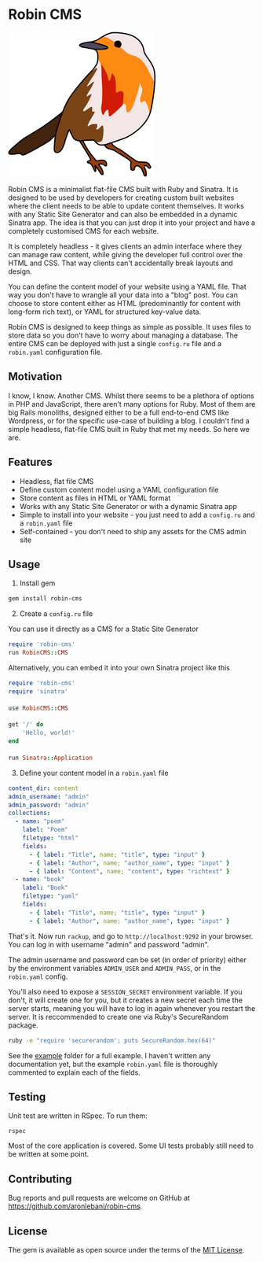 # Robin CMS

![Robin CMS logo](./assets/robin-logo.png)

Robin CMS is a minimalist flat-file CMS built with Ruby and Sinatra. It is
designed to be used by developers for creating custom built websites where the
client needs to be able to update content themselves. It works with any Static
Site Generator and can also be embedded in a dynamic Sinatra app. The idea is
that you can just drop it into your project and have a completely customised
CMS for each website.

It is completely headless - it gives clients an admin interface where they can
manage raw content, while giving the developer full control over the HTML and
CSS. That way clients can't accidentally break layouts and design.

You can define the content model of your website using a YAML file. That way
you don't have to wrangle all your data into a "blog" post. You can choose to
store content either as HTML (predominantly for content with long-form rich
text), or YAML for structured key-value data.

Robin CMS is designed to keep things as simple as possible. It uses files to
store data so you don't have to worry about managing a database. The entire CMS
can be deployed with just a single `config.ru` file and a `robin.yaml`
configuration file.

## Motivation

I know, I know. Another CMS. Whilst there seems to be a plethora of options in
PHP and JavaScript, there aren't many options for Ruby. Most of them are big
Rails monoliths, designed either to be a full end-to-end CMS like Wordpress, or
for the specific use-case of building a blog. I couldn't find a simple
headless, flat-file CMS built in Ruby that met my needs. So here we are.

## Features

* Headless, flat file CMS
* Define custom content model using a YAML configuration file
* Store content as files in HTML or YAML format
* Works with any Static Site Generator or with a dynamic Sinatra app
* Simple to install into your website - you just need to add a `config.ru` and
  a `robin.yaml` file
* Self-contained - you don't need to ship any assets for the CMS admin site

## Usage

1. Install gem

```sh
gem install robin-cms
```

2. Create a `config.ru` file

You can use it directly as a CMS for a Static Site Generator

```ruby
require 'robin-cms'
run RobinCMS::CMS
```

Alternatively, you can embed it into your own Sinatra project like this

```ruby
require 'robin-cms'
require 'sinatra'

use RobinCMS::CMS

get '/' do
    'Hello, world!'
end

run Sinatra::Application
```

3. Define your content model in a `robin.yaml` file

```yaml
content_dir: content
admin_username: "admin"
admin_password: "admin"
collections:
  - name: "poem"
    label: "Poem"
    filetype: "html"
    fields:
      - { label: "Title", name; "title", type: "input" }
      - { label: "Author", name; "author_name", type: "input" }
      - { label: "Content", name; "content", type: "richtext" }
  - name: "book"
    label: "Book"
    filetype: "yaml"
    fields:
      - { label: "Title", name; "title", type: "input" }
      - { label: "Author", name; "author_name", type: "input" }
```

That's it. Now run `rackup`, and go to `http://localhost:9292` in your browser.
You can log in with username "admin" and password "admin".

The admin username and password can be set (in order of priority) either by the
environment variables `ADMIN_USER` and `ADMIN_PASS`, or in the `robin.yaml`
config.

You'll also need to expose a `SESSION_SECRET` environment variable. If you
don't, it will create one for you, but it creates a new secret each time
the server starts, meaning you will have to log in again whenever you restart
the server. It is reccommended to create one via Ruby's SecureRandom package.

```sh
ruby -e "require 'securerandom'; puts SecureRandom.hex(64)"
```

See the [example](./example) folder for a full example. I haven't written any
documentation yet, but the example `robin.yaml` file is thoroughly commented to
explain each of the fields.

## Testing

Unit test are written in RSpec. To run them:

```
rspec
```

Most of the core application is covered. Some UI tests probably still need to
be written at some point.

## Contributing

Bug reports and pull requests are welcome on GitHub at
https://github.com/aronlebani/robin-cms.

## License

The gem is available as open source under the terms of the [MIT
License](https://opensource.org/licenses/MIT).
